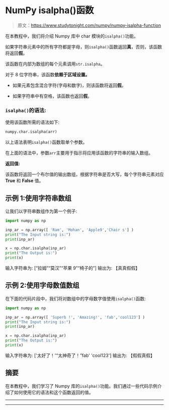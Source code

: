 # NumPy isalpha()函数

> 原文：<https://www.studytonight.com/numpy/numpy-isalpha-function>

在本教程中，我们将介绍 Numpy 库中 char 模块的`isalpha()`功能。

如果字符串元素中的所有字符都是字母，则`isalpha()`函数返回**真**，否则，该函数将返回**假**。

该函数在内部为数组的每个元素调用`str.isalpha`。

对于 8 位字符串，该函数**依赖于区域设置。**

*   如果元素包含混合字符(字母和数字)，则该函数将返回**假**。

*   如果字符串中有空格，该函数也返回**假**。

### `isalpha()`的语法:

使用该函数所需的语法如下:

```py
numpy.char.isalpha(arr)
```

以上语法表明`isalpha()`函数取单个参数。

在上面的语法中，参数`arr`主要用于指示将应用该函数的字符串的输入数组。

**返回值:**

该函数将返回一个布尔值的输出数组，根据字符串是否大写，每个字符串元素对应 **True** 和 **False** 值。

## 示例 1:使用字符串数组

让我们以字符串数组作为第一个例子:

```py
import numpy as np

inp_ar = np.array([ 'Ram', 'Mohan', 'Apple9','Chair s'] )
print("The Input string is:")
print(inp_ar)

x = np.char.isalpha(inp_ar)
print("The Output is:")
print(x)
```

输入字符串为:
[“拉姆”“莫汉”“苹果 9”“椅子的”]
输出为:
【真真假假】

## 示例 2:使用字母数值数组

在下面的代码片段中，我们将对数组中的字母数字值使用`isalpha()`函数:

```py
import numpy as np

inp_ar = np.array([ 'Superb !', 'Amazing!', 'fab','cool123'] )
print("The Input string is:")
print(inp_ar)

x = np.char.isalpha(inp_ar)
print("The Output is:")
print(x)
```

输入字符串为:
['太好了！'“太神奇了！”fab' 'cool123']
输出为:
【假假真假】

## 摘要

在本教程中，我们学习了 Numpy 库的`isalpha()`功能。我们通过一些代码示例介绍了如何使用它的语法和这个函数返回的值。

* * *

* * *